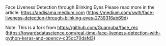 Face Liveness Detection through Blinking Eyes
Please read more in the article: https://andisama.medium.com (https://medium.com/swlh/face-liveness-detection-through-blinking-eyes-2739316ab69d)

Note:
This is a fork from https://github.com/Guarouba/face_rec (https://towardsdatascience.com/real-time-face-liveness-detection-with-python-keras-and-opencv-c35dc70dafd3)
